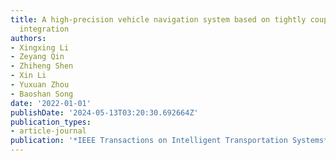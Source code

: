 ```yaml
---
title: A high-precision vehicle navigation system based on tightly coupled PPP-RTK/INS/odometer
  integration
authors:
- Xingxing Li
- Zeyang Qin
- Zhiheng Shen
- Xin Li
- Yuxuan Zhou
- Baoshan Song
date: '2022-01-01'
publishDate: '2024-05-13T03:20:30.692664Z'
publication_types:
- article-journal
publication: '*IEEE Transactions on Intelligent Transportation Systems*'
---
```

